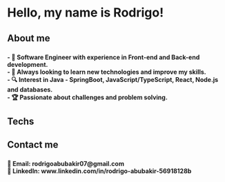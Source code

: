# Hello, my name is Rodrigo!


<h2 align="left">About me</h2>

###

<h4 align="left">- 🚀 Software Engineer with experience in Front-end and Back-end development.<br>- 🎯 Always looking to learn new technologies and improve my skills.<br>- 🔍 Interest in Java - SpringBoot, JavaScript/TypeScript, React, Node.js and databases.<br>- 🏆 Passionate about challenges and problem solving.</h4>

###

<h2 align="left">Techs</h2>

###


###

<h2 align="left">Contact me</h2>

###

<h4 align="left">📧 Email: rodrigoabubakir07@gmail.com
                 <br>💼 LinkedIn: www.linkedin.com/in/rodrigo-abubakir-56918128b
                 


###
